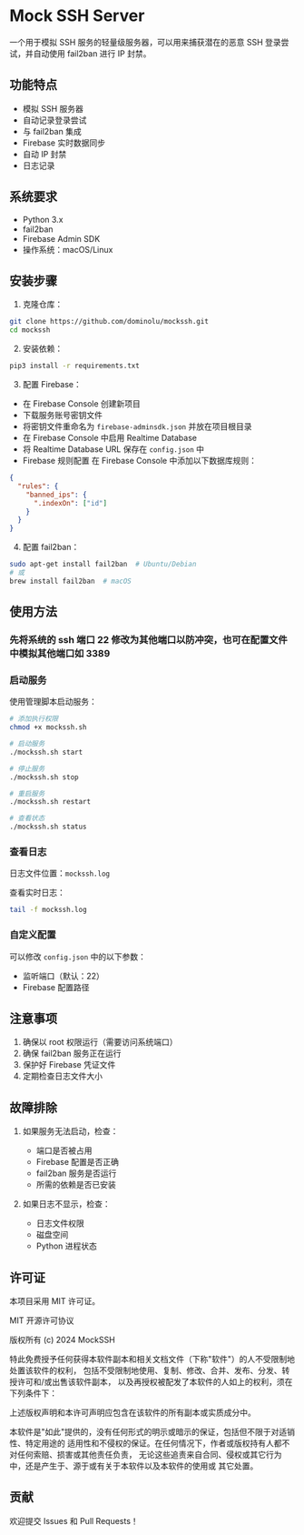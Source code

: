 # Mock SSH Server

一个用于模拟 SSH 服务的轻量级服务器，可以用来捕获潜在的恶意 SSH 登录尝试，并自动使用 fail2ban 进行 IP 封禁。

## 功能特点

- 模拟 SSH 服务器
- 自动记录登录尝试
- 与 fail2ban 集成
- Firebase 实时数据同步
- 自动 IP 封禁
- 日志记录

## 系统要求

- Python 3.x
- fail2ban
- Firebase Admin SDK
- 操作系统：macOS/Linux

## 安装步骤

1. 克隆仓库：
```bash
git clone https://github.com/dominolu/mockssh.git
cd mockssh
```

2. 安装依赖：
```bash
pip3 install -r requirements.txt
```

3. 配置 Firebase：
- 在 Firebase Console 创建新项目
- 下载服务账号密钥文件
- 将密钥文件重命名为 `firebase-adminsdk.json` 并放在项目根目录
- 在 Firebase Console 中启用 Realtime Database
- 将 Realtime Database URL 保存在 `config.json` 中
- Firebase 规则配置
在 Firebase Console 中添加以下数据库规则：

```json
{
  "rules": {
    "banned_ips": {
      ".indexOn": ["id"]
    }
  }
}
```

4. 配置 fail2ban：
```bash
sudo apt-get install fail2ban  # Ubuntu/Debian
# 或
brew install fail2ban  # macOS
```


## 使用方法
### 先将系统的 ssh 端口 22 修改为其他端口以防冲突，也可在配置文件中模拟其他端口如 3389
### 启动服务

使用管理脚本启动服务：

```bash
# 添加执行权限
chmod +x mockssh.sh

# 启动服务
./mockssh.sh start

# 停止服务
./mockssh.sh stop

# 重启服务
./mockssh.sh restart

# 查看状态
./mockssh.sh status
```

### 查看日志

日志文件位置：`mockssh.log`

查看实时日志：
```bash
tail -f mockssh.log
```



### 自定义配置

可以修改 `config.json` 中的以下参数：
- 监听端口（默认：22）
- Firebase 配置路径

## 注意事项

1. 确保以 root 权限运行（需要访问系统端口）
2. 确保 fail2ban 服务正在运行
3. 保护好 Firebase 凭证文件
4. 定期检查日志文件大小

## 故障排除

1. 如果服务无法启动，检查：
   - 端口是否被占用
   - Firebase 配置是否正确
   - fail2ban 服务是否运行
   - 所需的依赖是否已安装


2. 如果日志不显示，检查：
   - 日志文件权限
   - 磁盘空间
   - Python 进程状态

## 许可证

本项目采用 MIT 许可证。

MIT 开源许可协议

版权所有 (c) 2024 MockSSH

特此免费授予任何获得本软件副本和相关文档文件（下称"软件"）的人不受限制地处置该软件的权利，
包括不受限制地使用、复制、修改、合并、发布、分发、转授许可和/或出售该软件副本，
以及再授权被配发了本软件的人如上的权利，须在下列条件下：

上述版权声明和本许可声明应包含在该软件的所有副本或实质成分中。

本软件是"如此"提供的，没有任何形式的明示或暗示的保证，包括但不限于对适销性、特定用途的
适用性和不侵权的保证。在任何情况下，作者或版权持有人都不对任何索赔、损害或其他责任负责，
无论这些追责来自合同、侵权或其它行为中，还是产生于、源于或有关于本软件以及本软件的使用或
其它处置。

## 贡献

欢迎提交 Issues 和 Pull Requests！
